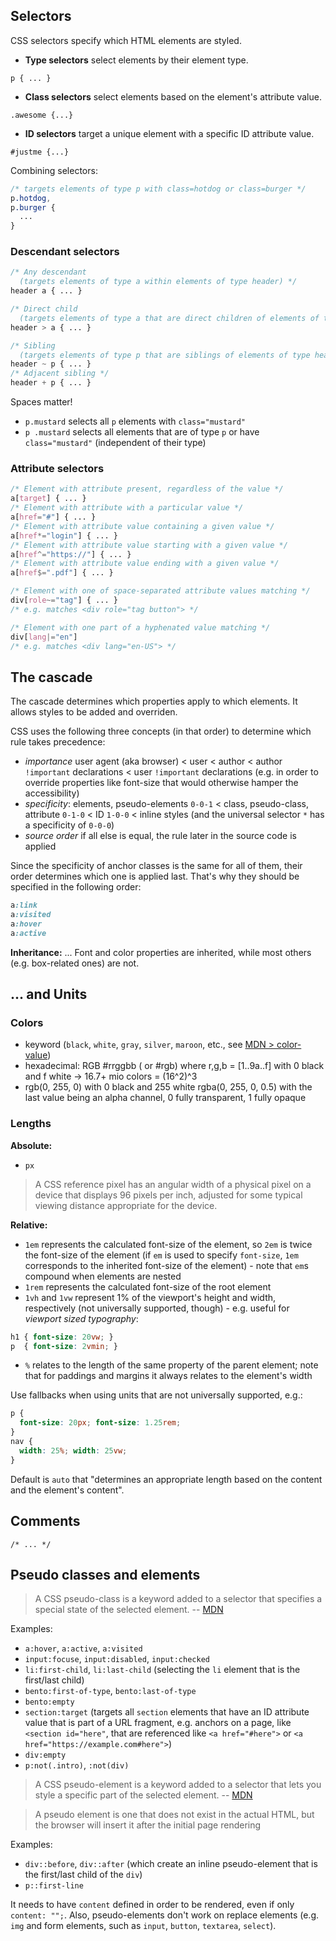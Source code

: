 
## Selectors

CSS selectors specify which HTML elements are styled.

* **Type selectors** select elements by their element type.
```
p { ... }
```
* **Class selectors** select elements based on the element's attribute value.
```
.awesome {...}
```
* **ID selectors** target a unique element with a specific ID attribute value.
```
#justme {...}
```

Combining selectors:

```css
/* targets elements of type p with class=hotdog or class=burger */
p.hotdog,
p.burger {
  ...
}
```

### Descendant selectors

```css
/* Any descendant
  (targets elements of type a within elements of type header) */
header a { ... }

/* Direct child
  (targets elements of type a that are direct children of elements of type header) */
header > a { ... }

/* Sibling
  (targets elements of type p that are siblings of elements of type header) */
header ~ p { ... }
/* Adjacent sibling */
header + p { ... }
```

Spaces matter!
* `p.mustard` selects all `p` elements with `class="mustard"`
* `p .mustard` selects all elements that are of type `p` or have `class="mustard"` (independent of their type)

### Attribute selectors

```css
/* Element with attribute present, regardless of the value */
a[target] { ... }
/* Element with attribute with a particular value */
a[href="#"] { ... }
/* Element with attribute value containing a given value */
a[href*="login"] { ... }
/* Element with attribute value starting with a given value */
a[href^="https://"] { ... }
/* Element with attribute value ending with a given value */
a[href$=".pdf"] { ... }

/* Element with one of space-separated attribute values matching */
div[role~="tag"] { ... }
/* e.g. matches <div role="tag button"> */

/* Element with one part of a hyphenated value matching */
div[lang|="en"]
/* e.g. matches <div lang="en-US"> */
```

## The cascade

The cascade determines which properties apply to which elements. It allows styles to be added and overriden.

CSS uses the following three concepts (in that order) to determine which rule takes precedence:
* _importance_
  user agent (aka browser) < user < author < author `!important` declarations < user `!important` declarations (e.g. in order to override properties like font-size that would otherwise hamper the accessibility)
* _specificity_:
  elements, pseudo-elements `0-0-1` < class, pseudo-class, attribute `0-1-0` < ID `1-0-0` < inline styles
  (and the universal selector `*` has a specificity of `0-0-0`)
* _source order_
  if all else is equal, the rule later in the source code is applied

Since the specificity of anchor classes is the same for all of them, their order determines which one is applied last. That's why they should be specified in the following order:  
```css
a:link
a:visited
a:hover
a:active
```

**Inheritance:** ...
Font and color properties are inherited, while most others (e.g. box-related ones) are not.

## ... and Units

### Colors

* keyword (`black`, `white`, `gray`, `silver`, `maroon`, etc., see [MDN > color-value](https://developer.mozilla.org/en-US/docs/Web/CSS/color_value))
* hexadecimal: RGB #rrggbb ( or #rgb)
where r,g,b = [1..9a..f]
with 0 black and f white
-> 16.7+ mio colors = (16^2)^3
* rgb(0, 255, 0) with 0 black and 255 white
rgba(0, 255, 0, 0.5) with the last value being an alpha channel,  0 fully transparent,  1 fully opaque

### Lengths

**Absolute:**
* `px`
> A CSS reference pixel has an angular width of a physical pixel on a device that displays 96 pixels per inch, adjusted for some typical viewing distance appropriate for the device.

**Relative:**
* `1em` represents the calculated font-size of the element, so `2em` is twice the font-size of the element (if `em` is used to specify `font-size`, `1em` corresponds to the inherited font-size of the element) - note that `em`s compound when elements are nested
* `1rem` represents the calculated font-size of the root element
* `1vh` and `1vw` represent 1% of the viewport's height and width, respectively (not universally supported, though) - e.g. useful for _viewport sized typography_:
```css
h1 { font-size: 20vw; }
p  { font-size: 2vmin; }
```
* `%` relates to the length of the same property of the parent element; note that for paddings and margins it always relates to the element's width

Use fallbacks when using units that are not universally supported, e.g.:
```css
p {
  font-size: 20px; font-size: 1.25rem;
}
nav {
  width: 25%; width: 25vw;
}
```

Default is `auto` that "determines an appropriate length based on the content and the element's content".

## Comments

```
/* ... */
```

## Pseudo classes and elements

> A CSS pseudo-class is a keyword added to a selector that specifies a special state of the selected element.
-- [MDN](https://developer.mozilla.org/en-US/docs/Web/CSS/pseudo-classes)

Examples:
* `a:hover`, `a:active`, `a:visited`
* `input:focuse`, `input:disabled`, `input:checked`
* `li:first-child`, `li:last-child` (selecting the `li` element that is the first/last child)
* `bento:first-of-type`, `bento:last-of-type`
* `bento:empty`
* `section:target` (targets all `section` elements that have an ID attribute value that is part of a URL fragment, e.g. anchors on a page, like `<section id="here"`, that are referenced like `<a href="#here">` or `<a href="https://example.com#here">`)
* `div:empty`
* `p:not(.intro)`, `:not(div)`

> A CSS pseudo-element is a keyword added to a selector that lets you style a specific part of the selected element.
-- [MDN](https://developer.mozilla.org/en-US/docs/Web/CSS/Pseudo-elements)

> A pseudo element is one that does not exist in the actual HTML, but the browser will insert it after the initial page rendering

Examples:
* `div::before`, `div::after` (which create an inline pseudo-element that is the first/last child of the `div`)
* `p::first-line`

It needs to have `content` defined in order to be rendered, even if only `content: "";`.
Also, pseudo-elements don't work on replace elements (e.g. `img` and form elements, such as `input`, `button`, `textarea`, `select`).
